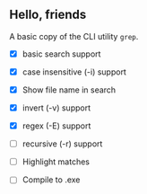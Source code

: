 ## Hello, friends

A basic copy of the CLI utility `grep`.

- [x] basic search support
- [x] case insensitive (-i) support
- [x] Show file name in search
- [x] invert (-v) support
- [x] regex (-E) support
- [ ] recursive (-r) support
- [ ] Highlight matches
- [ ] Compile to .exe

